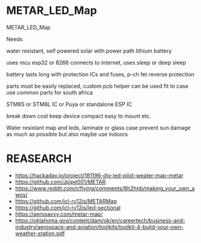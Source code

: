 # METAR_LED_Map

METAR_LED_Map

Needs

water resistant, self powered solar with power path lithium battery

uses mcu esp32 or 8266 connects to internet, uses sleep or deep sleep

battery lasts long with protection ICs and fuses, p-ch fet reverse protection

parts must be easily replaced, custom pcb helper can be used fit to case use common parts for south africa

STM8S or STM8L IC or Puya or standalone ESP IC

break down cost keep device compact easy to mount etc.

Water resistant map and leds, laminate or glass case prevent sun damage as much as possible but also maybe use indoors



# REASEARCH

- https://hackaday.io/project/181196-diy-led-pilot-weater-map-metar
- https://github.com/Jpipe001/METAR
- https://www.reddit.com/r/flying/comments/8h2hnb/making_your_own_awos/
- https://github.com/jcl-rv12is/METARMap
- https://github.com/jcl-rv12is/led-sectional
- https://aerosavvy.com/metar-map/
- https://oklahoma.gov/content/dam/ok/en/careertech/business-and-industry/aerospace-and-aviation/toolkits/toolkit-4-build-your-own-weather-station.pdf







